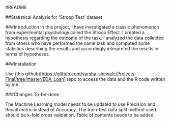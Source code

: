 #README

##Statistical Analysis for 'Stroop Test' dataset

###Introduction 
In this project, I have investigated a classic phenomenon from experimental psychology called the Stroop Effect. 
I created a hypothesis regarding the outcome of the task. I analyzed the data collected from others who have performed the same task and computed some statistics describing the results and accordingly interpreted the results in terms of hypotheses.

###Installation

Use (this github)[https://github.com/varsha-shewale/Projects-Final/tree/master/EDA_Loan] repo to access the data and the R code written by me.

###Changes To-be-done

The Machine Learning model needs to be updated to use Precision and Recall metric instead of Accuracy.
The train-test data split method used should be k-fold cross validation.
Table of contents needs to be added

